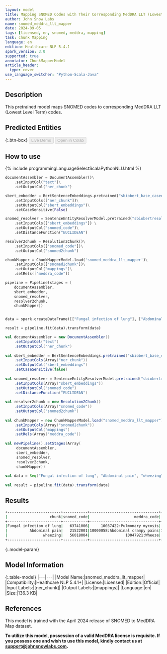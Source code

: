```yaml
---
layout: model
title: Mapping SNOMED Codes with Their Corresponding MedDRA LLT (Lowest Level Term) Codes
author: John Snow Labs
name: snomed_meddra_llt_mapper
date: 2024-09-05
tags: [licensed, en, snomed, meddra, mapping]
task: Chunk Mapping
language: en
edition: Healthcare NLP 5.4.1
spark_version: 3.0
supported: true
annotator: ChunkMapperModel
article_header:
  type: cover
use_language_switcher: "Python-Scala-Java"
---
```


## Description

This pretrained model maps SNOMED codes to corresponding MedDRA LLT (Lowest Level Term) codes.

## Predicted Entities



{:.btn-box}
<button class="button button-orange" disabled>Live Demo</button>
<button class="button button-orange" disabled>Open in Colab</button>


## How to use



<div class="tabs-box" markdown="1">
{% include programmingLanguageSelectScalaPythonNLU.html %}
	
```python
documentAssembler = DocumentAssembler()\
    .setInputCol("text")\
    .setOutputCol("ner_chunk")

sbert_embedder = BertSentenceEmbeddings.pretrained("sbiobert_base_cased_mli", "en", "clinical/models")\
    .setInputCols(["ner_chunk"])\
    .setOutputCol("sbert_embeddings")\
    .setCaseSensitive(False)

snomed_resolver = SentenceEntityResolverModel.pretrained("sbiobertresolve_snomed_conditions", "en", "clinical/models")\
    .setInputCols(["sbert_embeddings"]) \
    .setOutputCol("snomed_code")\
    .setDistanceFunction("EUCLIDEAN")

resolver2chunk = Resolution2Chunk()\
    .setInputCols(["snomed_code"])\
    .setOutputCol("snomed2chunk")

chunkMapper = ChunkMapperModel.load('snomed_meddra_llt_mapper')\
    .setInputCols(["snomed2chunk"])\
    .setOutputCol("mappings")\
    .setRels(["meddra_code"])

pipeline = Pipeline(stages = [
    documentAssembler,
    sbert_embedder,
    snomed_resolver,
    resolver2chunk,
    chunkMapper])


data = spark.createDataFrame([["Fungal infection of lung"], ["Abdominal pain"], ["wheezing"]]).toDF("text")

result = pipeline.fit(data).transform(data)
```
```scala
val documentAssembler = new DocumentAssembler()
	.setInputCol("text")
	.setOutputCol("ner_chunk")
	
val sbert_embedder = BertSentenceEmbeddings.pretrained("sbiobert_base_cased_mli","en","clinical/models")
	.setInputCols(Array("ner_chunk"))
	.setOutputCol("sbert_embeddings")
	.setCaseSensitive(false)
	
val snomed_resolver = SentenceEntityResolverModel.pretrained("sbiobertresolve_snomed_conditions","en","clinical/models")
	.setInputCols(Array("sbert_embeddings"))
	.setOutputCol("snomed_code")
	.setDistanceFunction("EUCLIDEAN")
	
val resolver2chunk = new Resolution2Chunk()
	.setInputCols(Array("snomed_code"))
	.setOutputCol("snomed2chunk")
	
val chunkMapper = new ChunkMapperModel.load("snomed_meddra_llt_mapper")
	.setInputCols(Array("snomed2chunk"))
	.setOutputCol("mappings")
	.setRels(Array("meddra_code"))
	
val newPipeline().setStages(Array(
     documentAssembler,
     sbert_embedder,
     snomed_resolver,
     resolver2chunk,
     chunkMapper))
	
val data = Seq("Fungal infection of lung", "Abdominal pain", "wheezing") .toDF("text")
	
val result = pipeline.fit(data).transform(data)

```
</div>

## Results

```bash
+------------------------+-----------+-------------------------------+------------------------------------------------------------+
|                   chunk|snomed_code|                    meddra_code|                                           all_k_resolutions|
+------------------------+-----------+-------------------------------+------------------------------------------------------------+
|Fungal infection of lung|   63741006|     10037422:Pulmonary mycosis| 10037422:Pulmonary mycosis:::10085440:Lung infection fungal|
|          Abdominal pain|   21522001|10000058:Abdominal crampy pains|10000058:Abdominal crampy pains:::10000081:Abdominal pain...|
|                wheezing|   56018004|                10047921:Wheeze|       10047921:Wheeze:::10047924:Wheezing:::10047927:Wheezy|
+------------------------+-----------+-------------------------------+------------------------------------------------------------+
```

{:.model-param}
## Model Information

{:.table-model}
|---|---|
|Model Name:|snomed_meddra_llt_mapper|
|Compatibility:|Healthcare NLP 5.4.1+|
|License:|Licensed|
|Edition:|Official|
|Input Labels:|[ner_chunk]|
|Output Labels:|[mappings]|
|Language:|en|
|Size:|136.3 KB|

## References

This model is trained with the April 2024 release of SNOMED to MedDRA Map dataset.

**To utilize this model, possession of a valid MedDRA license is requisite. If you possess one and wish to use this model, kindly contact us at support@johnsnowlabs.com.**

